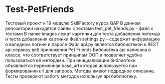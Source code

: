 # Test-PetFriends

Тестовый проект к 19 модулю SkillFactory курса QAP В данном репозитории находятся файлы с тестами
test_pet_friends.py - файл с тестами
В папке images лежат картинки для теста добавления питомца и теста добавления картинки
Файл settings.py - содержит информацию о валидном логине и пароле
Файл api.py является библиотекой к REST api сервису веб приложения Pet Friends
Библиотека api написана в классе, что соответствует принципам ООП и позволяет удобно пользоваться её методами. При инициализации библиотеки объявляется переменная base_url которая используется при формировании url для запроса.
Методы имеют подродное описание.
Тесты проверяют работу методов используя api библиотеку.
